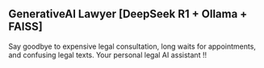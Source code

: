 ## GenerativeAI Lawyer [DeepSeek R1 + Ollama + FAISS]
Say goodbye to expensive legal consultation, long waits for appointments, and confusing legal texts. Your personal legal AI assistant !!